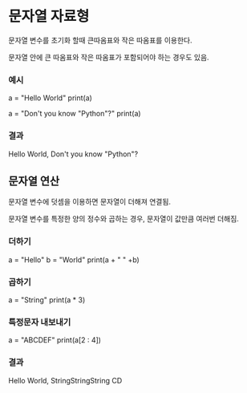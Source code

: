 # 문자열 자료형

문자열 변수를 초기화 할때 큰따옴표와 작은 따옴표를 이용한다.

문자열 안에 큰 따옴표와 작은 따옴표가 포함되어야 하는 경우도 있음.

### 예시

a = "Hello World"
print(a)

a = "Don't you know \"Python\"?"
print(a)

### 결과

Hello World, Don't you know "Python"?


## 문자열 연산

문자열 변수에 덧셈을 이용하면 문자열이 더해져 연결됨.

문자열 변수를 특정한 양의 정수와 곱하는 경우, 문자열이 값만큼 여러번 더해짐.

### 더하기
a = "Hello"
b = "World"
print(a + " " +b)

### 곱하기
a = "String"
print(a * 3)

### 특정문자 내보내기
a = "ABCDEF"
print(a[2 : 4])

### 결과

Hello World,
StringStringString
CD


